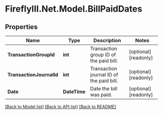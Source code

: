 # FireflyIII.Net.Model.BillPaidDates
## Properties

Name | Type | Description | Notes
------------ | ------------- | ------------- | -------------
**TransactionGroupId** | **int** | Transaction group ID of the paid bill. | [optional] [readonly] 
**TransactionJournalId** | **int** | Transaction journal ID of the paid bill. | [optional] [readonly] 
**Date** | **DateTime** | Date the bill was paid. | [optional] [readonly] 

[[Back to Model list]](../README.md#documentation-for-models) [[Back to API list]](../README.md#documentation-for-api-endpoints) [[Back to README]](../README.md)

